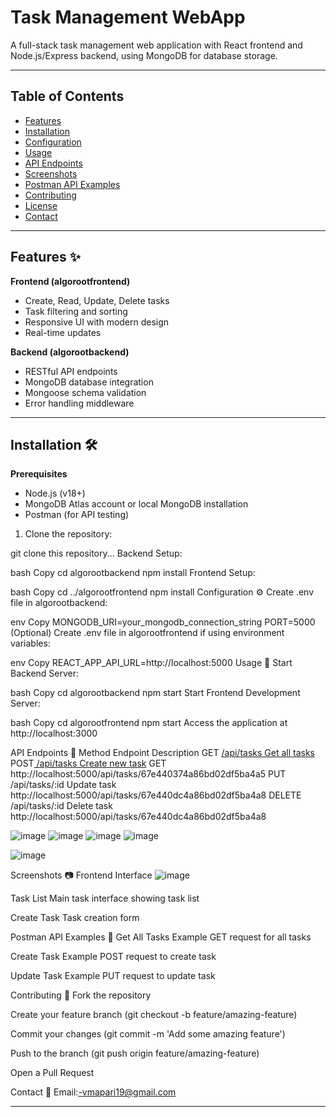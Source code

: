 # Task Management WebApp 

A full-stack task management web application with React frontend and Node.js/Express backend, using MongoDB for database storage.

---

## Table of Contents
- [Features](#features)
- [Installation](#installation)
- [Configuration](#configuration)
- [Usage](#usage)
- [API Endpoints](#api-endpoints)
- [Screenshots](#screenshots)
- [Postman API Examples](#postman-api-examples)
- [Contributing](#contributing)
- [License](#license)
- [Contact](#contact)

---

## Features ✨

**Frontend (algorootfrontend)**
- Create, Read, Update, Delete tasks
- Task filtering and sorting
- Responsive UI with modern design
- Real-time updates


**Backend (algorootbackend)**
- RESTful API endpoints
- MongoDB database integration
- Mongoose schema validation
- Error handling middleware

---

## Installation 🛠️

**Prerequisites**
- Node.js (v18+)
- MongoDB Atlas account or local MongoDB installation
- Postman (for API testing)

1. Clone the repository:

git clone this repository...
Backend Setup:

bash
Copy
cd algorootbackend
npm install
Frontend Setup:

bash
Copy
cd ../algorootfrontend
npm install
Configuration ⚙️
Create .env file in algorootbackend:

env
Copy
MONGODB_URI=your_mongodb_connection_string
PORT=5000
(Optional) Create .env file in algorootfrontend if using environment variables:

env
Copy
REACT_APP_API_URL=http://localhost:5000
Usage 🚀
Start Backend Server:

bash
Copy
cd algorootbackend
npm start
Start Frontend Development Server:

bash
Copy
cd algorootfrontend
npm start
Access the application at http://localhost:3000

API Endpoints 📡
Method	Endpoint	Description
GET	[/api/tasks	Get all tasks](http://localhost:5000/api/tasks)
POST[	/api/tasks	Create new task](http://localhost:5000/api/tasks)
GET	 http://localhost:5000/api/tasks/67e440374a86bd02df5ba4a5
PUT	/api/tasks/:id	Update task  http://localhost:5000/api/tasks/67e440dc4a86bd02df5ba4a8
DELETE	/api/tasks/:id	Delete task   http://localhost:5000/api/tasks/67e440dc4a86bd02df5ba4a8

![image](https://github.com/user-attachments/assets/d59fa4de-8dba-4901-ba4e-0dc09d9d2b00)
![image](https://github.com/user-attachments/assets/1f34a7b2-1126-417f-9971-5ea06f3dabd1)
![image](https://github.com/user-attachments/assets/38fe6f7c-6ba4-40bd-a2fa-f41b90d7c2fe)
![image](https://github.com/user-attachments/assets/0805ecb3-24b1-447e-8f3b-83d0b86f36c4)

![image](https://github.com/user-attachments/assets/1d001611-475c-4ae5-8902-df3d250c5cea)

Screenshots 📷
Frontend Interface
![image](https://github.com/user-attachments/assets/2c769df3-1660-4de7-8e8b-ef1911743609)


Task List
Main task interface showing task list

Create Task
Task creation form

Postman API Examples 🔧
Get All Tasks
Example GET request for all tasks

Create Task
Example POST request to create task

Update Task
Example PUT request to update task

Contributing 🤝
Fork the repository

Create your feature branch (git checkout -b feature/amazing-feature)

Commit your changes (git commit -m 'Add some amazing feature')

Push to the branch (git push origin feature/amazing-feature)

Open a Pull Request

Contact 📧
Email:-vmapari19@gmail.com



---




